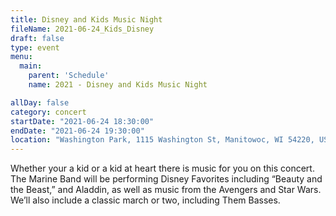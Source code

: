 ```yaml
---
title: Disney and Kids Music Night
fileName: 2021-06-24_Kids_Disney
draft: false
type: event
menu: 
  main:
    parent: 'Schedule'
    name: 2021 - Disney and Kids Music Night

allDay: false
category: concert
startDate: "2021-06-24 18:30:00"
endDate: "2021-06-24 19:30:00"
location: "Washington Park, 1115 Washington St, Manitowoc, WI 54220, USA"
---
```

Whether your a kid or a kid at heart there is music for you on this concert.  The Marine Band will be performing Disney Favorites including “Beauty and the Beast,” and Aladdin, as well as music from the Avengers and Star Wars.  We’ll also include a classic march or two, including Them Basses.
